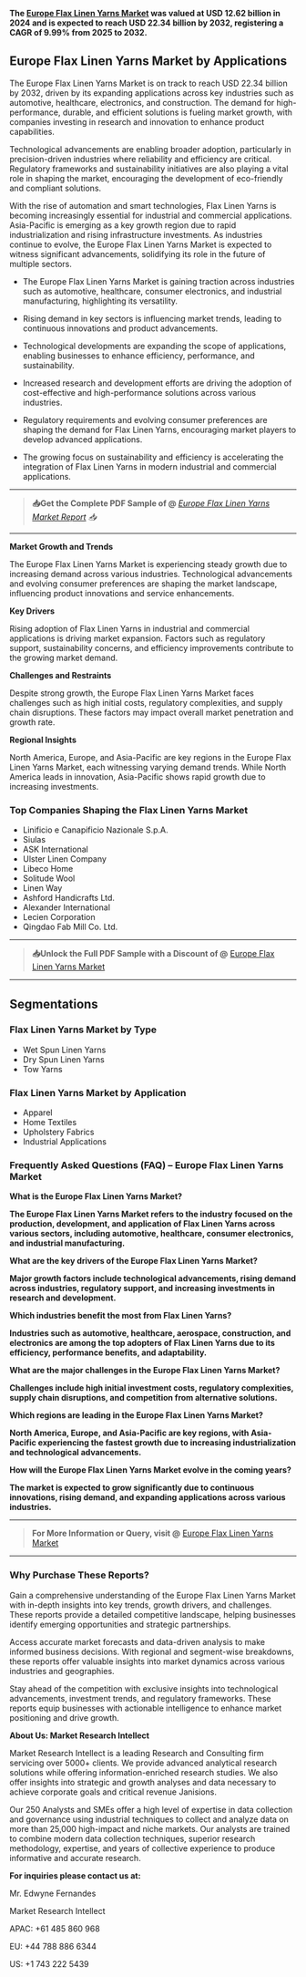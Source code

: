 <p><strong>The <a href="https://www.marketresearchintellect.com/download-sample/?rid=955902&amp;utm_source=Pulse-April-Europe&amp;utm_medium=852">Europe Flax Linen Yarns Market</a> was valued at USD 12.62 billion in 2024 and is expected to reach USD 22.34 billion by 2032, registering a CAGR of 9.99% from 2025 to 2032.</strong></p><h2>Europe Flax Linen Yarns Market by Applications&nbsp;</h2><p><p>The Europe Flax Linen Yarns Market is on track to reach USD 22.34 billion by 2032, driven by its expanding applications across key industries such as automotive, healthcare, electronics, and construction. The demand for high-performance, durable, and efficient solutions is fueling market growth, with companies investing in research and innovation to enhance product capabilities.</p><p>Technological advancements are enabling broader adoption, particularly in precision-driven industries where reliability and efficiency are critical. Regulatory frameworks and sustainability initiatives are also playing a vital role in shaping the market, encouraging the development of eco-friendly and compliant solutions.</p><p>With the rise of automation and smart technologies, Flax Linen Yarns is becoming increasingly essential for industrial and commercial applications. Asia-Pacific is emerging as a key growth region due to rapid industrialization and rising infrastructure investments. As industries continue to evolve, the Europe Flax Linen Yarns Market is expected to witness significant advancements, solidifying its role in the future of multiple sectors.</p></p><ul><li><p>The Europe Flax Linen Yarns Market is gaining traction across industries such as automotive, healthcare, consumer electronics, and industrial manufacturing, highlighting its versatility.</p></li><li><p>Rising demand in key sectors is influencing market trends, leading to continuous innovations and product advancements.</p></li><li><p>Technological developments are expanding the scope of applications, enabling businesses to enhance efficiency, performance, and sustainability.</p></li><li><p>Increased research and development efforts are driving the adoption of cost-effective and high-performance solutions across various industries.</p></li><li><p>Regulatory requirements and evolving consumer preferences are shaping the demand for Flax Linen Yarns, encouraging market players to develop advanced applications.</p></li><li><p>The growing focus on sustainability and efficiency is accelerating the integration of Flax Linen Yarns in modern industrial and commercial applications.</p></li></ul><hr /><blockquote><p><strong><span class="font-[700]">📥Get the Complete PDF Sample of @ </span></strong><em><span class="font-[700]"><a href="https://www.marketresearchintellect.com/download-sample/?rid=955902&amp;utm_source=Pulse-April-Europe&amp;utm_medium=852" target="_blank" data-tracking-control-name="article-ssr-frontend-pulse_little-text-block" data-tracking-will-navigate="" data-test-link="">Europe Flax Linen Yarns Market Report</a>&nbsp;📥</span></em></p></blockquote><hr /><p class="" data-start="77" data-end="360"><strong data-start="77" data-end="105">Market Growth and Trends</strong></p><p class="" data-start="77" data-end="360">The Europe Flax Linen Yarns Market is experiencing steady growth due to increasing demand across various industries. Technological advancements and evolving consumer preferences are shaping the market landscape, influencing product innovations and service enhancements.</p><p class="" data-start="362" data-end="606"><strong data-start="362" data-end="377">Key Drivers</strong></p><p class="" data-start="362" data-end="606">Rising adoption of Flax Linen Yarns in industrial and commercial applications is driving market expansion. Factors such as regulatory support, sustainability concerns, and efficiency improvements contribute to the growing market demand.</p><p class="" data-start="608" data-end="849"><strong data-start="608" data-end="637">Challenges and Restraints</strong></p><p class="" data-start="608" data-end="849">Despite strong growth, the Europe Flax Linen Yarns Market faces challenges such as high initial costs, regulatory complexities, and supply chain disruptions. These factors may impact overall market penetration and growth rate.</p><p class="" data-start="851" data-end="1095"><strong data-start="851" data-end="872">Regional Insights</strong></p><p class="" data-start="851" data-end="1095">North America, Europe, and Asia-Pacific are key regions in the Europe Flax Linen Yarns Market, each witnessing varying demand trends. While North America leads in innovation, Asia-Pacific shows rapid growth due to increasing investments.</p><p><h3>Top Companies Shaping the Flax Linen Yarns Market </h3><ul><li>Linificio e Canapificio Nazionale S.p.A.</li><li> Siulas</li><li> ASK International</li><li> Ulster Linen Company</li><li> Libeco Home</li><li> Solitude Wool</li><li> Linen Way</li><li> Ashford Handicrafts Ltd.</li><li> Alexander International</li><li> Lecien Corporation</li><li> Qingdao Fab Mill Co. Ltd.</li></ul></p><hr /><blockquote><p><strong>📥Unlock the Full PDF Sample with a Discount of @</strong> <a href="https://www.marketresearchintellect.com/ask-for-discount/?rid=955902&amp;utm_source=Pulse-April-Europe&amp;utm_medium=852">Europe Flax Linen Yarns Market</a></p></blockquote><hr /><p><h2>Segmentations</h2><h3>Flax Linen Yarns Market by Type</h3><ul><li>Wet Spun Linen Yarns</li><li> Dry Spun Linen Yarns</li><li> Tow Yarns</li></ul><h3>Flax Linen Yarns Market by Application</h3><ul><li>Apparel</li><li> Home Textiles</li><li> Upholstery Fabrics</li><li> Industrial Applications</li></ul></p><h3><strong>Frequently Asked Questions (FAQ) &ndash; Europe Flax Linen Yarns Market</strong></h3><p><strong>What is the Europe Flax Linen Yarns Market?</strong></p><p><strong>The Europe Flax Linen Yarns Market refers to the industry focused on the production, development, and application of Flax Linen Yarns across various sectors, including automotive, healthcare, consumer electronics, and industrial manufacturing.</strong></p><p><strong>What are the key drivers of the Europe Flax Linen Yarns Market?</strong></p><p><strong>Major growth factors include technological advancements, rising demand across industries, regulatory support, and increasing investments in research and development.</strong></p><p><strong>Which industries benefit the most from Flax Linen Yarns?</strong></p><p><strong>Industries such as automotive, healthcare, aerospace, construction, and electronics are among the top adopters of Flax Linen Yarns due to its efficiency, performance benefits, and adaptability.</strong></p><p><strong>What are the major challenges in the Europe Flax Linen Yarns Market?</strong></p><p><strong>Challenges include high initial investment costs, regulatory complexities, supply chain disruptions, and competition from alternative solutions.</strong></p><p><strong>Which regions are leading in the Europe Flax Linen Yarns Market?</strong></p><p><strong>North America, Europe, and Asia-Pacific are key regions, with Asia-Pacific experiencing the fastest growth due to increasing industrialization and technological advancements.</strong></p><p><strong>How will the Europe Flax Linen Yarns Market evolve in the coming years?</strong></p><p><strong>The market is expected to grow significantly due to continuous innovations, rising demand, and expanding applications across various industries.</strong></p><hr /><blockquote><p><span class="font-[700]"><strong>For More Information or Query, visit&nbsp;@</strong>&nbsp;</span><span class="font-[700]"><a href="https://www.marketresearchintellect.com/product/global-flax-linen-yarns-market/?utm_source=Linkedin&utm_medium=852" target="_blank" data-tracking-control-name="article-ssr-frontend-pulse_little-text-block" data-tracking-will-navigate="" data-test-link="">Europe Flax Linen Yarns Market</a></span></p></blockquote><hr /><h3><strong data-start="0" data-end="31">Why Purchase These Reports?</strong></h3><p class="" data-start="35" data-end="297">Gain a comprehensive understanding of the Europe Flax Linen Yarns Market with in-depth insights into key trends, growth drivers, and challenges. These reports provide a detailed competitive landscape, helping businesses identify emerging opportunities and strategic partnerships.</p><p class="" data-start="299" data-end="540">Access accurate market forecasts and data-driven analysis to make informed business decisions. With regional and segment-wise breakdowns, these reports offer valuable insights into market dynamics across various industries and geographies.</p><p class="" data-start="542" data-end="784">Stay ahead of the competition with exclusive insights into technological advancements, investment trends, and regulatory frameworks. These reports equip businesses with actionable intelligence to enhance market positioning and drive growth.</p><p><strong><span class="font-[700]">About Us: Market Research Intellect</span></strong></p><p><span class="">Market Research Intellect is a leading Research and Consulting firm servicing over 5000+ clients. We provide advanced analytical research solutions while offering information-enriched research studies.&nbsp;</span>We also offer insights into strategic and growth analyses and data necessary to achieve corporate goals and critical revenue Janisions.</p><p><span class="">Our 250 Analysts and SMEs offer a high level of expertise in data collection and governance using industrial techniques to collect and analyze data on more than 25,000 high-impact and niche markets. Our analysts are trained to combine modern data collection techniques, superior research methodology, expertise, and years of collective experience to produce informative and accurate research.</span></p><p><strong>For inquiries please contact us at:</strong></p><p>Mr. Edwyne Fernandes</p><p>Market Research Intellect</p><p>APAC: +61 485 860 968</p><p>EU: +44 788 886 6344</p><p>US: +1 743 222 5439</p>
